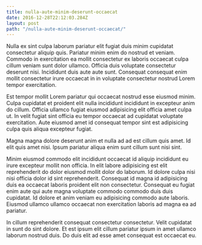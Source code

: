 ```yaml
---
title: nulla-aute-minim-deserunt-occaecat
date: 2016-12-28T22:12:03.284Z
layout: post
path: "/nulla-aute-minim-deserunt-occaecat/"
---
```


Nulla ex sint culpa laborum pariatur elit fugiat duis minim cupidatat consectetur aliquip quis. Pariatur minim enim do nostrud et veniam. Commodo in exercitation ea mollit consectetur ex laboris occaecat culpa cillum veniam sunt dolor ullamco. Officia duis voluptate consectetur deserunt nisi. Incididunt duis aute aute sunt. Consequat consequat enim mollit consectetur irure occaecat in in voluptate consectetur nostrud Lorem tempor exercitation.

Est tempor mollit Lorem pariatur qui occaecat nostrud esse eiusmod minim. Culpa cupidatat et proident elit nulla incididunt incididunt in excepteur anim do cillum. Officia ullamco fugiat eiusmod adipisicing elit officia amet culpa ut. In velit fugiat sint officia eu tempor occaecat ad cupidatat voluptate exercitation. Aute eiusmod amet id consequat tempor sint est adipisicing culpa quis aliqua excepteur fugiat.

Magna magna dolore deserunt anim et nulla ad ad est cillum quis amet. Id elit quis amet nisi. Ipsum pariatur aliqua enim sunt cillum sunt nisi sint.

Minim eiusmod commodo elit incididunt occaecat id aliquip incididunt eu irure excepteur mollit non officia. In elit labore adipisicing est elit reprehenderit do dolor eiusmod mollit dolor do laborum. Id dolore culpa nisi nisi officia dolor id sint reprehenderit. Consequat id magna id adipisicing duis ea occaecat laboris proident elit non consectetur. Consequat eu fugiat enim aute qui aute magna voluptate commodo commodo duis duis cupidatat. Id dolore et anim veniam eu adipisicing commodo aute laboris. Eiusmod ullamco ullamco occaecat non exercitation laboris ad magna ea ad pariatur.

In cillum reprehenderit consequat consectetur consectetur. Velit cupidatat in sunt do sint dolore. Et est ipsum elit cillum pariatur ipsum in amet ullamco laborum nostrud duis. Do duis elit ad esse amet consequat est occaecat eu.